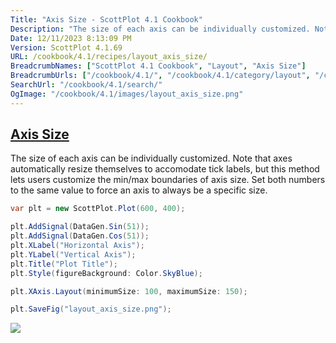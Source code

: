 ```yaml
---
Title: "Axis Size - ScottPlot 4.1 Cookbook"
Description: "The size of each axis can be individually customized. Note that axes automatically resize themselves to accomodate tick labels, but this method lets users customize the min/max boundaries of axis size. Set both numbers to the same value to force an axis to always be a specific size."
Date: 12/11/2023 8:13:09 PM
Version: ScottPlot 4.1.69
URL: /cookbook/4.1/recipes/layout_axis_size/
BreadcrumbNames: ["ScottPlot 4.1 Cookbook", "Layout", "Axis Size"]
BreadcrumbUrls: ["/cookbook/4.1/", "/cookbook/4.1/category/layout", "/cookbook/4.1/recipes/layout_axis_size/"]
SearchUrl: "/cookbook/4.1/search/"
OgImage: "/cookbook/4.1/images/layout_axis_size.png"
---
```


<h2><a id='axis-size' href='/cookbook/4.1/recipes/layout_axis_size/'>Axis Size</a></h2>

The size of each axis can be individually customized. Note that axes automatically resize themselves to accomodate tick labels, but this method lets users customize the min/max boundaries of axis size. Set both numbers to the same value to force an axis to always be a specific size.

```cs
var plt = new ScottPlot.Plot(600, 400);

plt.AddSignal(DataGen.Sin(51));
plt.AddSignal(DataGen.Cos(51));
plt.XLabel("Horizontal Axis");
plt.YLabel("Vertical Axis");
plt.Title("Plot Title");
plt.Style(figureBackground: Color.SkyBlue);

plt.XAxis.Layout(minimumSize: 100, maximumSize: 150);

plt.SaveFig("layout_axis_size.png");
```

<img src='../../images/layout_axis_size.png' class='d-block mx-auto my-5' />


